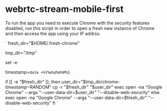 webrtc-stream-mobile-first
==========================

To run the app you need to execute Chrome with the security features disabled, run this script in order to open a fresh new instance of Chrome and then access the app using your IP addrss.

`
fresh_dir="$HOME/.fresh-chrome"

tmp_dir="/tmp"

set -e

timestamp=`date +%Y%m%d%H%M%S`

if [[ -e "$fresh_dir" ]]; then
    user_dir="$tmp_dir/chrome-$timestamp-$RANDOM"
    cp -r "$fresh_dir" "$user_dir"
    exec open -na "Google Chrome" --args "--user-data-dir=$user_dir" "--disable-web-security"
else
    exec open -na "Google Chrome" --args "--user-data-dir=$fresh_dir" "--disable-web-security"
fi
`
